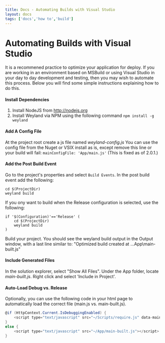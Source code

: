 ```yaml
---
title: Docs - Automating Builds with Visual Studio
layout: docs
tags: ['docs','how to','build']
---
```

# Automating Builds with Visual Studio
#### 

It is a recommened practice to optimize your application for deploy. If you are working in an environment based on MSBuild or using Visual Studio in your day to day development and testing, then you may wish to automate this process. Below you will find some simple instructions explaining how to do this.

#### Install Dependencies
1. Install NodeJS from http://nodejs.org
2. Install Weyland via NPM using the following command `npm install -g weyland`

#### Add A Config File

At the project root create a js file named _weyland-config.js_
You can use the config file from the Nuget or VSIX install as is, except remove this line or your build will fail: `mainConfigFile: 'App/main.js'` (This is fixed as of 2.0.1.)

#### Add the Post Build Event

Go to the project's properties and select `Build Events`. In the post build event add the following:

```
cd $(ProjectDir)
weyland build
```

If you ony want to build when the Release configuration is selected, use the following:

```
if '$(Configuration)'=='Release' (
	cd $(ProjectDir)
	weyland build
)
```

Build your project. You should see the weyland build output in the Output window, with a last line similar to: "Optimized build created at ...App\main-built.js"

#### Include Generated Files

In the solution explorer, select "Show All Files". Under the App folder, locate _main-built.js_.
Right click and select 'Include in Project'.

#### Auto-Load Debug vs. Release

Optionally, you can use the following code in your html page to automatically load the correct file (main.js vs. main-built.js).

```c#
@if (HttpContext.Current.IsDebuggingEnabled) {
	<script type="text/javascript" src="~/Scripts/require.js" data-main="@Url.Content("~/App/main")"></script>
}
else {
	<script type="text/javascript" src="~/App/main-built.js"></script>
}
```